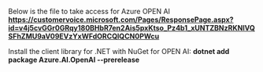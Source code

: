 Below is the file to take access for Azure OPEN AI
**https://customervoice.microsoft.com/Pages/ResponsePage.aspx?id=v4j5cvGGr0GRqy180BHbR7en2Ais5pxKtso_Pz4b1_xUNTZBNzRKNlVQSFhZMU9aV09EVzYxWFdORCQlQCN0PWcu**

Install the client library for .NET with NuGet for OPEN AI:
**dotnet add package Azure.AI.OpenAI --prerelease**
